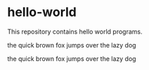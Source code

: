 # hello-world

This repository contains hello world programs.

the quick brown fox jumps over the lazy dog

the quick brown fox jumps over the lazy dog